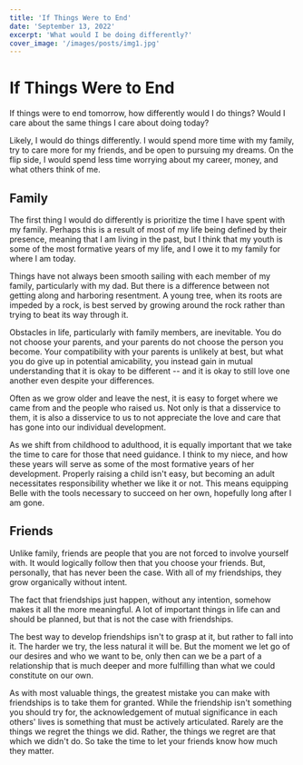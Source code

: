 ```yaml
---
title: 'If Things Were to End'
date: 'September 13, 2022'
excerpt: 'What would I be doing differently?'
cover_image: '/images/posts/img1.jpg'
---
```


<!-- Thesis: Priorities would change if things were to end -->

# If Things Were to End

If things were to end tomorrow, how differently would I do things? Would I care about the same things I care about doing today? 

Likely, I would do  things differently.  I would spend more time with my family, try to care more for my friends, and be open to pursuing my dreams. On the flip side, I would spend less time worrying about my career, money, and what others think of me.

## Family

The first thing I would do differently is prioritize the time I have spent with my family.  Perhaps this is a result of most of my life being defined by their presence, meaning that I am living in the past, but I think that my youth is some of the most formative years of my life, and I owe it to my family for where I am today. 

Things have not always been smooth sailing with each member of my family, particularly with my dad.  But there is a difference between not getting along and harboring resentment. A young tree, when its roots are impeded by a rock, is best served by growing around the rock rather than trying to beat its way through it.  

Obstacles in life, particularly with family members, are inevitable. You do not choose your parents, and your parents do not choose the person you become. Your compatibility with your parents is unlikely at best, but what you do give up in potential amicability, you instead gain in mutual understanding that it is okay to be different -- and it is okay to still love one another even despite your differences.

Often as we grow older and leave the nest, it is easy to forget where we came from and the people who raised us. Not only is that a disservice to them, it is also a disservice to us to not appreciate the love and care that has gone into our individual development.

As we shift from childhood to adulthood, it is equally important that we take the time to care for those that need guidance. I think to my niece, and how these years will serve as some of the most formative years of her development. Properly raising a child isn't easy, but becoming an adult necessitates responsibility whether we like it or not.  This means equipping Belle with  the tools necessary to succeed on her own, hopefully long after I am gone.  

## Friends

Unlike family, friends are people that you are not forced to involve yourself with. It would logically follow then that you choose your friends. But, personally, that has never been the case. With all of my friendships, they grow organically without intent.

The fact that friendships just happen, without any intention, somehow makes it all the more meaningful. A lot of important things in life can and should be planned, but that is not the case with friendships.

The best way to develop friendships isn't to grasp at it, but rather to fall into it. The harder we try, the less natural it will be. But the moment we let go of our desires and who we want to be, only then can we be a part of a relationship that is much deeper and more fulfilling than what we could constitute on our own.

As with most valuable things, the greatest mistake you can make with friendships is to take them for granted. While the friendship isn't something you should try for, the acknowledgement of mutual significance in each others' lives is something that must be actively articulated. Rarely are the things we regret the things we did.  Rather, the things we regret are that which we didn't do. So take the time to let your friends know how much they matter. 
